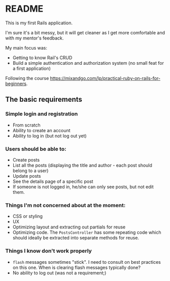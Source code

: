 # README

This is my first Rails application.

I'm sure it's a bit messy, but it will get cleaner as I get more comfortable and with my mentor's feedback.

My main focus was:

- Getting to know Rail's CRUD
- Build a simple authentication and authorization system (no small feat for a first application)

Following the course https://mixandgo.com/lp/practical-ruby-on-rails-for-beginners.

## The basic requirements

### Simple login and registration

- From scratch
- Ability to create an account
- Ability to log in (but not log out yet)

### Users should be able to:

- Create posts
- List all the posts (displaying the title and author - each post should belong to a user)
- Update posts
- See the details page of a specific post
- If someone is not logged in, he/she can only see posts, but not edit them.

### Things I'm not concerned about at the moment:

- CSS or styling
- UX
- Optimizing layout and extracting out partials for reuse
- Optimizing code. The `PostsController` has some repeating code which should ideally be extracted into separate methods for reuse.

### Things I know don't work properly

- `flash` messages sometimes "stick". I need to consult on best practices on this one. When is clearing flash messages typically done?
- No ability to log out (was not a requirement;)
